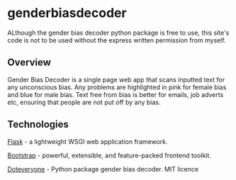 # genderbiasdecoder

ALthough the gender bias decoder python package is free to use, this site's code is not to be used without the express written permission from myself.

## Overview

Gender Bias Decoder is a single page web app that scans inputted text for any unconscious bias. Any problems are highlighted in pink for female bias and blue for male bias. Text free from bias is better for emails, job adverts etc, ensuring that people are not put off by any bias.

## Technologies

[Flask](https://flask.palletsprojects.com/en/stable/) - a lightweight WSGI web application framework.

[Bootstrap](https://getbootstrap.com) - powerful, extensible, and feature-packed frontend toolkit.

[Doteveryone](https://github.com/Doteveryone) - Python package gender bias decoder. MIT licence
